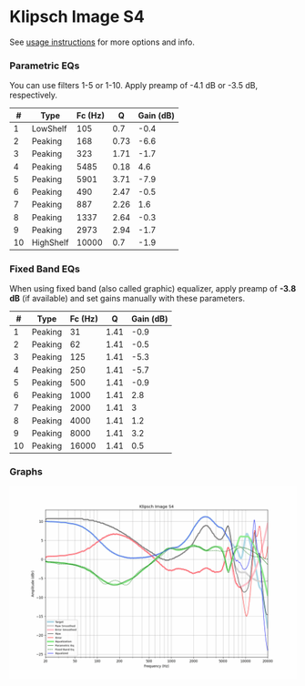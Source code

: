 # Klipsch Image S4
See [usage instructions](https://github.com/jaakkopasanen/AutoEq#usage) for more options and info.

### Parametric EQs
You can use filters 1-5 or 1-10. Apply preamp of -4.1 dB or -3.5 dB, respectively.

|   # | Type      |   Fc (Hz) |    Q |   Gain (dB) |
|-----|-----------|-----------|------|-------------|
|   1 | LowShelf  |       105 | 0.7  |        -0.4 |
|   2 | Peaking   |       168 | 0.73 |        -6.6 |
|   3 | Peaking   |       323 | 1.71 |        -1.7 |
|   4 | Peaking   |      5485 | 0.18 |         4.6 |
|   5 | Peaking   |      5901 | 3.71 |        -7.9 |
|   6 | Peaking   |       490 | 2.47 |        -0.5 |
|   7 | Peaking   |       887 | 2.26 |         1.6 |
|   8 | Peaking   |      1337 | 2.64 |        -0.3 |
|   9 | Peaking   |      2973 | 2.94 |        -1.7 |
|  10 | HighShelf |     10000 | 0.7  |        -1.9 |

### Fixed Band EQs
When using fixed band (also called graphic) equalizer, apply preamp of **-3.8 dB** (if available) and set gains manually with these parameters.

|   # | Type    |   Fc (Hz) |    Q |   Gain (dB) |
|-----|---------|-----------|------|-------------|
|   1 | Peaking |        31 | 1.41 |        -0.9 |
|   2 | Peaking |        62 | 1.41 |        -0.5 |
|   3 | Peaking |       125 | 1.41 |        -5.3 |
|   4 | Peaking |       250 | 1.41 |        -5.7 |
|   5 | Peaking |       500 | 1.41 |        -0.9 |
|   6 | Peaking |      1000 | 1.41 |         2.8 |
|   7 | Peaking |      2000 | 1.41 |         3   |
|   8 | Peaking |      4000 | 1.41 |         1.2 |
|   9 | Peaking |      8000 | 1.41 |         3.2 |
|  10 | Peaking |     16000 | 1.41 |         0.5 |

### Graphs
![](./Klipsch%20Image%20S4.png)
